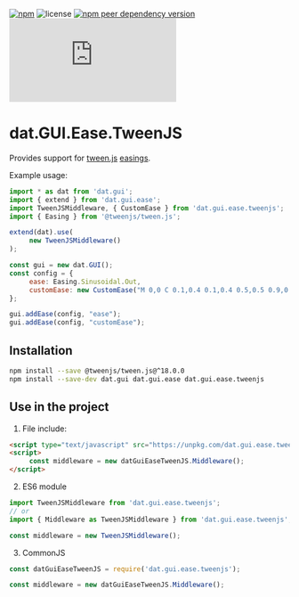 [![npm](https://img.shields.io/npm/v/dat.gui.ease.tweenjs)](https://www.npmjs.com/package/dat.gui.ease.tweenjs) ![license](https://img.shields.io/npm/l/dat.gui.ease.tweenjs) [![npm peer dependency version](https://img.shields.io/npm/dependency-version/dat.gui.ease.tweenjs/peer/dat.gui.ease)](https://www.npmjs.com/package/dat.gui.ease) [![npm peer dependency version](https://img.shields.io/npm/dependency-version/dat.gui.ease.tweenjs/peer/@tweenjs/tween.js)](https://www.npmjs.com/package/@tweenjs/tween.js)

# dat.GUI.Ease.TweenJS

Provides support for [tween.js](http://tweenjs.github.io/tween.js/) [easings](https://github.com/tweenjs/tween.js/blob/master/docs/user_guide.md#available-easing-functions-tweeneasing).

Example usage:
```javascript
import * as dat from 'dat.gui';
import { extend } from 'dat.gui.ease';
import TweenJSMiddleware, { CustomEase } from 'dat.gui.ease.tweenjs';
import { Easing } from '@tweenjs/tween.js';

extend(dat).use(
     new TweenJSMiddleware()
);

const gui = new dat.GUI();
const config = {
     ease: Easing.Sinusoidal.Out,
     customEase: new CustomEase("M 0,0 C 0.1,0.4 0.1,0.4 0.5,0.5 0.9,0.6 0.9,0.6 1,1")
};

gui.addEase(config, "ease");
gui.addEase(config, "customEase");
```

## Installation
```bash
npm install --save @tweenjs/tween.js@^18.0.0
npm install --save-dev dat.gui dat.gui.ease dat.gui.ease.tweenjs
```
## Use in the project
1. File include:
```html
<script type="text/javascript" src="https://unpkg.com/dat.gui.ease.tweenjs@latest/dist/dat.gui.ease.tweenjs.min.js"></script>
<script>
     const middleware = new datGuiEaseTweenJS.Middleware();
</script> 
```

2. ES6 module
```javascript
import TweenJSMiddleware from 'dat.gui.ease.tweenjs';
// or
import { Middleware as TweenJSMiddleware } from 'dat.gui.ease.tweenjs';

const middleware = new TweenJSMiddleware();
```
3. CommonJS
```javascript
const datGuiEaseTweenJS = require('dat.gui.ease.tweenjs');

const middleware = new datGuiEaseTweenJS.Middleware();
```
